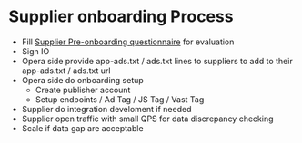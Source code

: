 # Supplier onboarding Process

- Fill <a href="https://docs.google.com/forms/d/e/1FAIpQLSf3huvp-RK7gW5nqzHhG3eXYHfUJM0mQbQf9IIPqsKvbJkSbw/viewform?usp=sf_link">Supplier Pre-onboarding questionnaire</a> for evaluation
- Sign IO
- Opera side provide app-ads.txt / ads.txt lines to suppliers to add to their app-ads.txt / ads.txt url
- Opera side do onboarding setup
  - Create publisher account
  - Setup endpoints / Ad Tag / JS Tag / Vast Tag
- Supplier do integration develoment if needed
- Supplier open traffic with small QPS for data discrepancy checking
- Scale if data gap are acceptable
